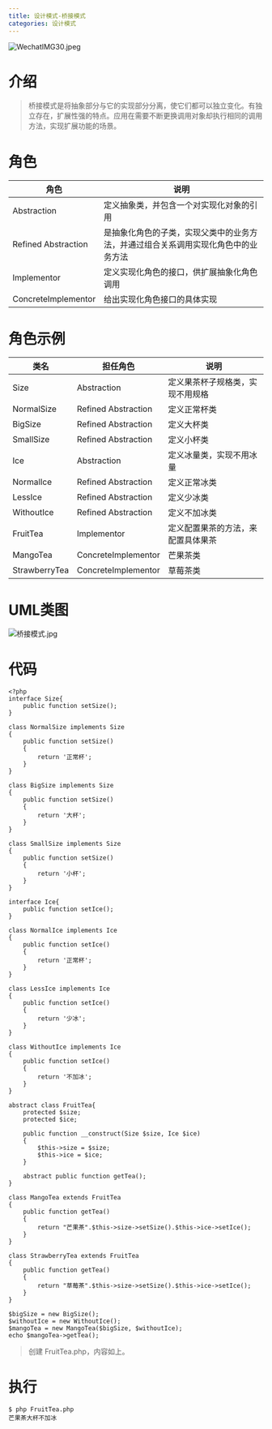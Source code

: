 ```yaml
---
title: 设计模式-桥接模式
categories: 设计模式
---
```


![WechatIMG30.jpeg](https://upload-images.jianshu.io/upload_images/15325592-88966dbdaef93bc2.jpeg?imageMogr2/auto-orient/strip%7CimageView2/2/w/1240)
<!-- more -->

#  介绍
> 桥接模式是将抽象部分与它的实现部分分离，使它们都可以独立变化。有独立存在，扩展性强的特点。应用在需要不断更换调用对象却执行相同的调用方法，实现扩展功能的场景。


#  角色 

|角色|    说明|
 | ------------ |------------ |
|Abstraction|定义抽象类，并包含一个对实现化对象的引用|
|Refined Abstraction|是抽象化角色的子类，实现父类中的业务方法，并通过组合关系调用实现化角色中的业务方法|
|Implementor|定义实现化角色的接口，供扩展抽象化角色调用|
|ConcreteImplementor|给出实现化角色接口的具体实现|

#  角色示例

|类名 |担任角色|  说明|
| ------------ | ------------ |------------ |
|Size|Abstraction|定义果茶杯子规格类，实现不用规格|
|NormalSize|Refined Abstraction|定义正常杯类|
|BigSize|Refined Abstraction|定义大杯类|
|SmallSize|Refined Abstraction|定义小杯类|
|Ice|Abstraction|定义冰量类，实现不用冰量|
|NormalIce|Refined Abstraction|定义正常冰类|
|LessIce|Refined Abstraction|定义少冰类|
|WithoutIce|Refined Abstraction|定义不加冰类|
|FruitTea|Implementor|定义配置果茶的方法，来配置具体果茶|
|MangoTea|ConcreteImplementor|芒果茶类|
|StrawberryTea|ConcreteImplementor|草莓茶类|

#  UML类图

![桥接模式.jpg](https://upload-images.jianshu.io/upload_images/15325592-b34d3be624f60f3c.jpg?imageMogr2/auto-orient/strip%7CimageView2/2/w/1240)
<!-- more -->

#  代码

```
<?php  
interface Size{
    public function setSize();
}

class NormalSize implements Size
{
    public function setSize()
    {
        return '正常杯';
    }
}

class BigSize implements Size
{
    public function setSize()
    {
        return '大杯';
    }
}

class SmallSize implements Size
{
    public function setSize()
    {
        return '小杯';
    }
}

interface Ice{
    public function setIce();
}

class NormalIce implements Ice
{
    public function setIce()
    {
        return '正常杯';
    }
}

class LessIce implements Ice
{
    public function setIce()
    {
        return '少冰';
    }
}

class WithoutIce implements Ice
{
    public function setIce()
    {
        return '不加冰';
    }
}

abstract class FruitTea{
    protected $size; 
    protected $ice; 

    public function __construct(Size $size, Ice $ice)
    {
        $this->size = $size;
        $this->ice = $ice;
    }

    abstract public function getTea();
}

class MangoTea extends FruitTea
{
    public function getTea()
    {
        return "芒果茶".$this->size->setSize().$this->ice->setIce();
    }
}

class StrawberryTea extends FruitTea
{
    public function getTea()
    {
        return "草莓茶".$this->size->setSize().$this->ice->setIce();
    }
}

$bigSize = new BigSize();
$withoutIce = new WithoutIce();
$mangoTea = new MangoTea($bigSize, $withoutIce);
echo $mangoTea->getTea();
```
> 创建 FruitTea.php，内容如上。

#  执行

```
$ php FruitTea.php
芒果茶大杯不加冰
```
